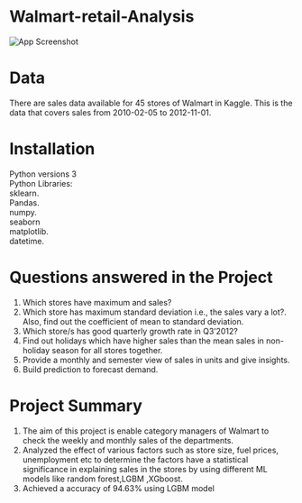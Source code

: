 # Walmart-retail-Analysis
![App Screenshot](https://miro.medium.com/max/1000/1*tgc5PuEaW36qa-60V7_KaA.jpeg)

# Data
There are sales data available for 45 stores of Walmart in Kaggle. This is the data that covers sales from 2010-02-05 to 2012-11-01.
# Installation
Python versions 3
<br/>
Python Libraries:
<br/>
sklearn.
<br/>
Pandas.
<br/>
numpy.
<br/>
seaborn
<br/>
matplotlib.
<br/>
datetime.
# Questions answered in the Project
1. Which stores have maximum and sales?
2. Which store has maximum standard deviation i.e., the sales vary a lot?. Also, find out the coefficient of mean to standard deviation.
3. Which store/s has good quarterly growth rate in Q3’2012?
4. Find out holidays which have higher sales than the mean sales in non-holiday season for all stores together.
5. Provide a monthly and semester view of sales in units and give insights.
6. Build prediction to forecast demand.
# Project Summary 
1. The aim of this project is enable category managers of Walmart to check the weekly and monthly sales of the departments.
2. Analyzed the effect of various factors such as store size, fuel prices,  unemployment etc to determine the factors have a statistical significance in explaining sales in the stores by using different ML models like random forest,LGBM ,XGboost.
3. Achieved  a accuracy of 94.63% using LGBM model
